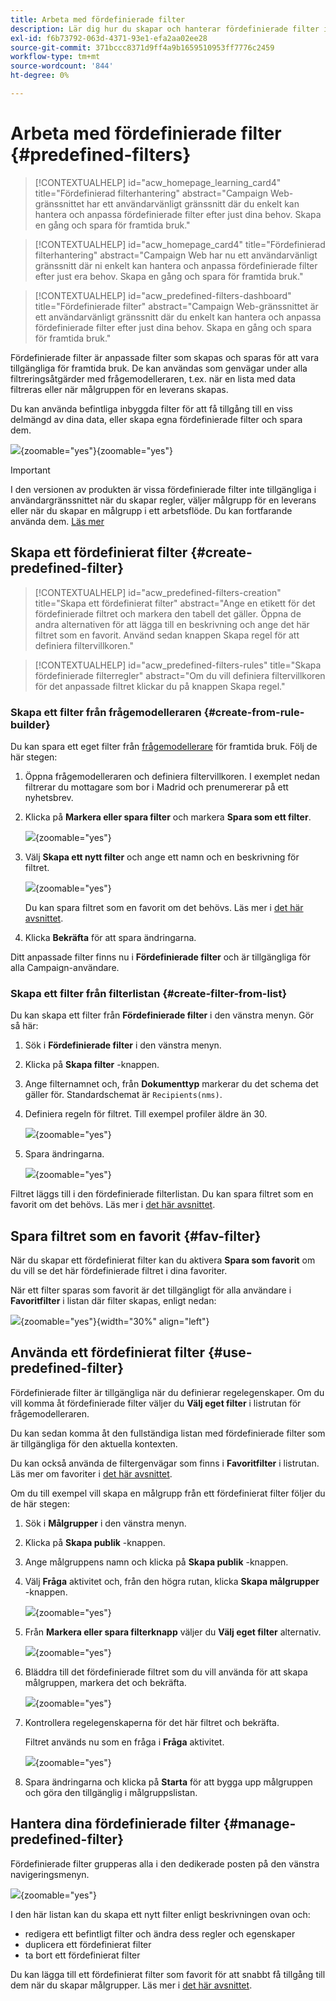 ```yaml
---
title: Arbeta med fördefinierade filter
description: Lär dig hur du skapar och hanterar fördefinierade filter i Adobe Campaign Web
exl-id: f6b73792-063d-4371-93e1-efa2aa02ee28
source-git-commit: 371bccc8371d9ff4a9b1659510953ff7776c2459
workflow-type: tm+mt
source-wordcount: '844'
ht-degree: 0%

---
```


# Arbeta med fördefinierade filter {#predefined-filters}

>[!CONTEXTUALHELP]
>id="acw_homepage_learning_card4"
>title="Fördefinierad filterhantering"
>abstract="Campaign Web-gränssnittet har ett användarvänligt gränssnitt där du enkelt kan hantera och anpassa fördefinierade filter efter just dina behov. Skapa en gång och spara för framtida bruk."


<!--TO REMOVE BELOW-->
>[!CONTEXTUALHELP]
>id="acw_homepage_card4"
>title="Fördefinierad filterhantering"
>abstract="Campaign Web har nu ett användarvänligt gränssnitt där ni enkelt kan hantera och anpassa fördefinierade filter efter just era behov. Skapa en gång och spara för framtida bruk."

<!--TO REMOVE ABOVE-->


>[!CONTEXTUALHELP]
>id="acw_predefined-filters-dashboard"
>title="Fördefinierade filter"
>abstract="Campaign Web-gränssnittet är ett användarvänligt gränssnitt där du enkelt kan hantera och anpassa fördefinierade filter efter just dina behov. Skapa en gång och spara för framtida bruk."

Fördefinierade filter är anpassade filter som skapas och sparas för att vara tillgängliga för framtida bruk. De kan användas som genvägar under alla filtreringsåtgärder med frågemodelleraren, t.ex. när en lista med data filtreras eller när målgruppen för en leverans skapas.

Du kan använda befintliga inbyggda filter för att få tillgång till en viss delmängd av dina data, eller skapa egna fördefinierade filter och spara dem.

![](assets/predefined-filters-menu.png){zoomable=&quot;yes&quot;}{zoomable=&quot;yes&quot;}

>[!IMPORTANT]
>
>I den versionen av produkten är vissa fördefinierade filter inte tillgängliga i användargränssnittet när du skapar regler, väljer målgrupp för en leverans eller när du skapar en målgrupp i ett arbetsflöde. Du kan fortfarande använda dem. [Läs mer](guardrails.md#predefined-filters-filters-guardrails-limitations)


## Skapa ett fördefinierat filter {#create-predefined-filter}

>[!CONTEXTUALHELP]
>id="acw_predefined-filters-creation"
>title="Skapa ett fördefinierat filter"
>abstract="Ange en etikett för det fördefinierade filtret och markera den tabell det gäller. Öppna de andra alternativen för att lägga till en beskrivning och ange det här filtret som en favorit. Använd sedan knappen Skapa regel för att definiera filtervillkoren."

>[!CONTEXTUALHELP]
>id="acw_predefined-filters-rules"
>title="Skapa fördefinierade filterregler"
>abstract="Om du vill definiera filtervillkoren för det anpassade filtret klickar du på knappen Skapa regel."

### Skapa ett filter från frågemodelleraren {#create-from-rule-builder}

Du kan spara ett eget filter från [frågemodellerare](../query/query-modeler-overview.md) för framtida bruk. Följ de här stegen:

1. Öppna frågemodelleraren och definiera filtervillkoren. I exemplet nedan filtrerar du mottagare som bor i Madrid och prenumererar på ett nyhetsbrev.
1. Klicka på **Markera eller spara filter** och markera **Spara som ett filter**.

   ![](assets/predefined-filters-save.png){zoomable=&quot;yes&quot;}

1. Välj **Skapa ett nytt filter** och ange ett namn och en beskrivning för filtret.

   ![](assets/predefined-filters-save-filter.png){zoomable=&quot;yes&quot;}

   Du kan spara filtret som en favorit om det behövs. Läs mer i [det här avsnittet](#fav-filter).

1. Klicka **Bekräfta** för att spara ändringarna.

Ditt anpassade filter finns nu i **Fördefinierade filter** och är tillgängliga för alla Campaign-användare.


### Skapa ett filter från filterlistan {#create-filter-from-list}

Du kan skapa ett filter från **Fördefinierade filter** i den vänstra menyn. Gör så här:

1. Sök i **Fördefinierade filter** i den vänstra menyn.
1. Klicka på **Skapa filter** -knappen.
1. Ange filternamnet och, från **Dokumenttyp** markerar du det schema det gäller för. Standardschemat är `Recipients(nms)`.


1. Definiera regeln för filtret. Till exempel profiler äldre än 30.

   ![](assets/filter-30+.png){zoomable=&quot;yes&quot;}


1. Spara ändringarna.

   ![](assets/new-filter.png){zoomable=&quot;yes&quot;}


Filtret läggs till i den fördefinierade filterlistan. Du kan spara filtret som en favorit om det behövs. Läs mer i [det här avsnittet](#fav-filter).


## Spara filtret som en favorit {#fav-filter}

När du skapar ett fördefinierat filter kan du aktivera **Spara som favorit** om du vill se det här fördefinierade filtret i dina favoriter.


När ett filter sparas som favorit är det tillgängligt för alla användare i **Favoritfilter** i listan där filter skapas, enligt nedan:

![](assets/predefined-filters-favorite.png){zoomable=&quot;yes&quot;}{width="30%" align="left"}

## Använda ett fördefinierat filter {#use-predefined-filter}

Fördefinierade filter är tillgängliga när du definierar regelegenskaper. Om du vill komma åt fördefinierade filter väljer du **Välj eget filter** i listrutan för frågemodelleraren.

Du kan sedan komma åt den fullständiga listan med fördefinierade filter som är tillgängliga för den aktuella kontexten.

Du kan också använda de filtergenvägar som finns i **Favoritfilter** i listrutan. Läs mer om favoriter i [det här avsnittet](#fav-filter).

Om du till exempel vill skapa en målgrupp från ett fördefinierat filter följer du de här stegen:

1. Sök i **Målgrupper** i den vänstra menyn.
1. Klicka på **Skapa publik** -knappen.
1. Ange målgruppens namn och klicka på **Skapa publik** -knappen.
1. Välj **Fråga** aktivitet och, från den högra rutan, klicka **Skapa målgrupper** -knappen.

   ![](assets/build-audience-from-filter.png){zoomable=&quot;yes&quot;}

1. Från **Markera eller spara filterknapp** väljer du **Välj eget filter** alternativ.

   ![](assets/build-audience-select-custom-filter.png){zoomable=&quot;yes&quot;}

1. Bläddra till det fördefinierade filtret som du vill använda för att skapa målgruppen, markera det och bekräfta.

   ![](assets/build-audience-filter-list.png){zoomable=&quot;yes&quot;}

1. Kontrollera regelegenskaperna för det här filtret och bekräfta.

   Filtret används nu som en fråga i **Fråga** aktivitet.

   ![](assets/build-audience-confirm.png){zoomable=&quot;yes&quot;}

1. Spara ändringarna och klicka på **Starta** för att bygga upp målgruppen och göra den tillgänglig i målgruppslistan.

## Hantera dina fördefinierade filter {#manage-predefined-filter}

Fördefinierade filter grupperas alla i den dedikerade posten på den vänstra navigeringsmenyn.

![](assets/list-of-filters.png){zoomable=&quot;yes&quot;}

I den här listan kan du skapa ett nytt filter enligt beskrivningen ovan och:

* redigera ett befintligt filter och ändra dess regler och egenskaper
* duplicera ett fördefinierat filter
* ta bort ett fördefinierat filter

Du kan lägga till ett fördefinierat filter som favorit för att snabbt få tillgång till dem när du skapar målgrupper. Läs mer i [det här avsnittet](#fav-filter).

<!--
## Built-in predefined filters {#ootb-predefined-filter}

Campaign comes with a set of predefined filters, built from the client console. These filters can be used to define your audiences, and rules. They must not be modified.
-->
